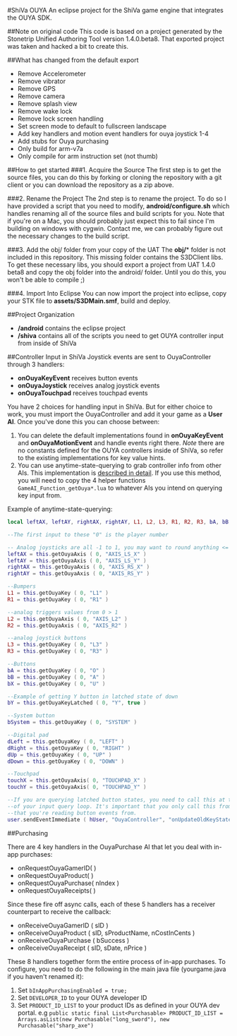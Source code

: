 #ShiVa OUYA
An eclipse project for the ShiVa game engine that integrates the OUYA SDK.

##Note on original code
This code is based on a project generated by the Stonetrip Unified Authoring Tool version 1.4.0.beta8.  That exported project was taken and hacked a bit to create this.

##What has changed from the default export

* Remove Accelerometer
* Remove vibrator
* Remove GPS
* Remove camera
* Remove splash view
* Remove wake lock
* Remove lock screen handling
* Set screen mode to default to fullscreen landscape
* Add key handlers and motion event handlers for ouya joystick 1-4
* Add stubs for Ouya purchasing
* Only build for arm-v7a 
* Only compile for arm instruction set (not thumb)

##How to get started
###1. Acquire the Source
The first step is to get the source files, you can do this by forking or cloning the repository with a git client or you can download the repository as a zip above.

###2. Rename the Project
The 2nd step is to rename the project.  To do so I have provided a script that you need to modify, **android/configure.sh** which handles renaming all of the source files and build scripts for you.  Note that if you're on a Mac, you should probably just expect this to fail since I'm building on windows with cygwin.  Contact me, we can probably figure out the necessary changes to the build script.

###3. Add the obj/ folder from your copy of the UAT
The **obj/*** folder is not included in this repository.   This missing folder contains the S3DClient libs. To get these necessary libs, you should export a project from UAT 1.4.0 beta8 and copy the obj folder into the android/ folder. Until you do this, you won't be able to compile ;)

###4. Import Into Eclipse
You can now import the project into eclipse, copy your STK file to **assets/S3DMain.smf**, build and deploy.

##Project Organization

* **/android** contains the eclipse project
* **/shiva** contains all of the scripts you need to get OUYA controller input from inside of ShiVa

##Controller Input in ShiVa
Joystick events are sent to OuyaController through 3 handlers:

* **onOuyaKeyEvent** receives button events
* **onOuyaJoystick** receives analog joystick events
* **onOuyaTouchpad** receives touchpad events

You have 2 choices for handling input in ShiVa.  But for either choice to work, you must import the OuyaController and add it your game as a **User AI**.  Once you've done this you can choose between:

1. You can delete the default implementations found in **onOuyaKeyEvent** and **onOuyaMotionEvent** and handle events right there.  *Note* there are no constants defined for the OUYA controllers inside of ShiVa, so refer to the existing implementations for key value hints.
2. You can use anytime-state-querying to grab controller info from other AIs.  This implementation is [described in detail](https://mobilecoder.wordpress.com/2012/10/02/shiva3d-flexible-keyboardjoystick-input-architecture/).  If you use this method, you will need to copy the 4 helper functions `GameAI_Function_getOuya*.lua` to whatever AIs you intend on querying key input from.  

Example of anytime-state-querying:

```lua
local leftAX, leftAY, rightAX, rightAY, L1, L2, L3, R1, R2, R3, bA, bB, bX, bY, bSystem, dLeft, dRight, dUp, dDown, touchX, touchY

--The first input to these "0" is the player number

-- Analog joysticks are all -1 to 1, you may want to round anything <= .18 to 0 due to dead zone
leftAX = this.getOuyaAxis ( 0, "AXIS_LS_X" ) 
leftAY = this.getOuyaAxis ( 0, "AXIS_LS_Y" )
rightAX = this.getOuyaAxis ( 0, "AXIS_RS_X" )
rightAY = this.getOuyaAxis ( 0, "AXIS_RS_Y" )

--Bumpers
L1 = this.getOuyaKey ( 0, "L1" ) 
R1 = this.getOuyaKey ( 0, "R1" )

--analog triggers values from 0 > 1
L2 = this.getOuyaAxis ( 0, "AXIS_L2" ) 
R2 = this.getOuyaAxis ( 0, "AXIS_R2" )

--analog joystick buttons
L3 = this.getOuyaKey ( 0, "L3" ) 
R3 = this.getOuyaKey ( 0, "R3" )

--Buttons
bA = this.getOuyaKey ( 0, "O" )
bB = this.getOuyaKey ( 0, "A" )
bX = this.getOuyaKey ( 0, "U" )

--Example of getting Y button in latched state of down
bY = this.getOuyaKeyLatched ( 0, "Y", true )

--System button
bSystem = this.getOuyaKey ( 0, "SYSTEM" )

--Digital pad
dLeft = this.getOuyaKey ( 0, "LEFT" )
dRight = this.getOuyaKey ( 0, "RIGHT" )
dUp = this.getOuyaKey ( 0, "UP" )
dDown = this.getOuyaKey ( 0, "DOWN" )

--Touchpad
touchX = this.getOuyaAxis( 0, "TOUCHPAD_X" )
touchY = this.getOuyaAxis( 0, "TOUCHPAD_Y" )

--If you are querying latched button states, you need to call this at the end
--of your input query loop. It's important that you only call this from the AI
--that you're reading button events from.
user.sendEventImmediate ( hUser, "OuyaController", "onUpdateOldKeyStates", 0 )
```

##Purchasing

There are 4 key handlers in the OuyaPurchase AI that let you deal with in-app purchases:

* onRequestOuyaGamerID( )
* onRequestOuyaProduct( )
* onRequestOuyaPurchase( nIndex )
* onRequestOuyaReceipts( )

Since these fire off async calls, each of these 5 handlers has a receiver counterpart to receive the callback:

* onReceiveOuyaGamerID ( sID )
* onReceiveOuyaProduct ( sID, sProductName, nCostInCents )
* onReceiveOuyaPurchase ( bSuccess )
* onReceiveOuyaReceipt ( sID, sDate, nPrice )

These 8 handlers together form the entire process of in-app purchases.  To configure, you need to do the following in the main java file (yourgame.java if you haven't renamed it):

1. Set `bInAppPurchasingEnabled = true;`
2. Set `DEVELOPER_ID` to your OUYA developer ID
3. Set `PRODUCT_ID_LIST` to your product IDs as defined in your OUYA dev portal. e.g `public static final List<Purchasable> PRODUCT_ID_LIST = Arrays.asList(new Purchasable("long_sword"), new Purchasable("sharp_axe")`